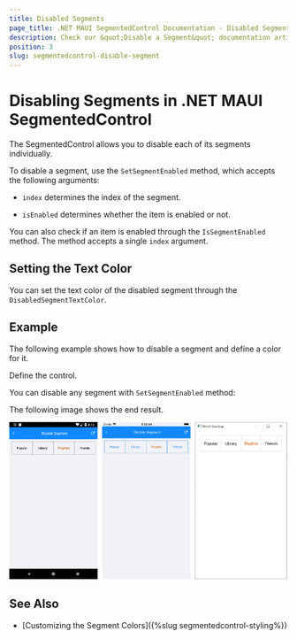 ```yaml
---
title: Disabled Segments
page_title: .NET MAUI SegmentedControl Documentation - Disabled Segments
description: Check our &quot;Disable a Segment&quot; documentation article for Telerik SegmentedControl for .NET MAUI control.
position: 3
slug: segmentedcontrol-disable-segment
---
```


# Disabling Segments in .NET MAUI SegmentedControl

The SegmentedControl allows you to disable each of its segments individually.

To disable a segment, use the `SetSegmentEnabled` method, which accepts the following arguments:

* `index` determines the index of the segment.

* `isEnabled` determines whether the item is enabled or not.

You can also check if an item is enabled through the `IsSegmentEnabled` method. The method accepts a single `index` argument.

## Setting the Text Color

You can set the text color of the disabled segment through the `DisabledSegmentTextColor`.

## Example

The following example shows how to disable a segment and define a color for it.

Define the control.

<snippet id='segmentcontrol-disablesegment-xaml' />

You can disable any segment with `SetSegmentEnabled` method:

<snippet id='segmentcontrol-disablesegment-setsegmentenabled' />

The following image shows the end result.

![SegmentedControl disable segment](images/segmentcontrol-features-disablesegment-0.png)

## See Also

- [Customizing the Segment Colors]({%slug segmentedcontrol-styling%})
